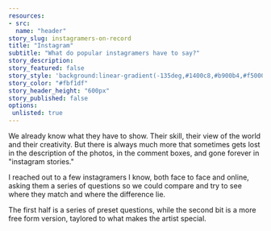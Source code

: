 ```yaml
---
resources:
- src: 
  name: "header"
story_slug: instagramers-on-record
title: "Instagram"
subtitle: "What do popular instagramers have to say?"
story_description: 
story_featured: false
story_style: 'background:linear-gradient(-135deg,#1400c8,#b900b4,#f50000); color: #fff;'
story_color: "#fbf1df"
story_header_height: "600px"
story_published: false
options:
 unlisted: true
---
```


<!---

# Tells us a bit about yourself, who you are, and drives you?

# How long have you been posting on instagram?

# What is the message you are trying to communicate with your photos?

# Do you have any sort of return from Instagram?

--->

<style>
    #main > article > header h2{
        color: #fff;
    }
</style>

We already know what they have to show. Their skill, their view of the world and their creativity. But there is always much more that sometimes gets lost in the description of the photos, in the comment boxes, and gone forever in "instagram stories."

I reached out to a few instagramers I know, both face to face and online, asking them a series of questions so we could compare and try to see where they match and where the difference lie.

The first half is a series of preset questions, while the second bit is a more free form version, taylored to what makes the artist special. 

